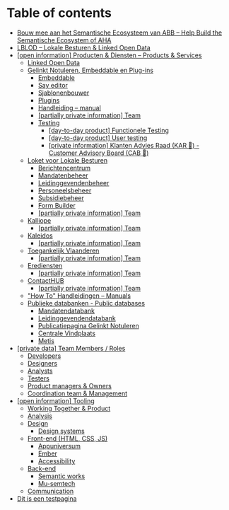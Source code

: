 # Table of contents

* [Bouw mee aan het Semantische Ecosysteem van ABB  – Help Build the Semantische Ecosystem of AHA](README.md)
* [LBLOD – Lokale Besturen & Linked Open Data](lblod-lokale-besturen-and-linked-open-data.md)
* [\[open information\] Producten & Diensten – Products & Services](products-services/README.md)
  * [Linked Open Data](products-services/linked-open-data.md)
  * [Gelinkt Notuleren, Embeddable en Plug-ins](products-services/gelinkt-notuleren/README.md)
    * [Embeddable](products-services/gelinkt-notuleren/embeddable.md)
    * [Say editor](products-services/gelinkt-notuleren/say-editor.md)
    * [Sjablonenbouwer](products-services/gelinkt-notuleren/sjablonenbouwer.md)
    * [Plugins](products-services/gelinkt-notuleren/plugins.md)
    * [Handleiding – manual](products-services/gelinkt-notuleren/handleiding-manual.md)
    * [\[partially private information\] Team](products-services/gelinkt-notuleren/partially-private-information-team.md)
    * [Testing](products-services/gelinkt-notuleren/testing/README.md)
      * [\[day-to-day product\] Functionele Testing](products-services/gelinkt-notuleren/testing/functionele-testing.md)
      * [\[day-to-day product\] User testing](products-services/gelinkt-notuleren/testing/user-testing.md)
      * [\[private information\] Klanten Advies Raad \(KAR 🚃\) - Customer Advisory Board \(CAB 🚕\)](products-services/gelinkt-notuleren/testing/private-information-klanten-advies-raad-kar-customer-advisory-board-cab.md)
  * [Loket voor Lokale Besturen](products-services/loket-voor-lokale-besturen/README.md)
    * [Berichtencentrum](products-services/loket-voor-lokale-besturen/berichtencentrum.md)
    * [Mandatenbeheer](products-services/loket-voor-lokale-besturen/mandatendatabank.md)
    * [Leidinggevendenbeheer](products-services/loket-voor-lokale-besturen/leidinggevendendatabank.md)
    * [Personeelsbeheer](products-services/loket-voor-lokale-besturen/personeelsbeheer.md)
    * [Subsidiebeheer](products-services/loket-voor-lokale-besturen/subsidiebeheer.md)
    * [Form Builder](products-services/loket-voor-lokale-besturen/form-builder.md)
    * [\[partially private information\] Team](products-services/loket-voor-lokale-besturen/partially-private-information-team.md)
  * [Kalliope](products-services/kalliope/README.md)
    * [\[partially private information\] Team](products-services/kalliope/partially-private-information-team.md)
  * [Kaleidos](products-services/kaleidos/README.md)
    * [\[partially private information\] Team](products-services/kaleidos/partially-private-information-team.md)
  * [Toegankelijk Vlaanderen](products-services/toegankelijk-vlaanderen/README.md)
    * [\[partially private information\] Team](products-services/toegankelijk-vlaanderen/partially-private-information-team.md)
  * [Erediensten](products-services/erediensten/README.md)
    * [\[partially private information\] Team](products-services/erediensten/partially-private-information-team.md)
  * [ContactHUB](products-services/contacthub/README.md)
    * [\[partially private information\] Team](products-services/contacthub/partially-private-information-team.md)
  * ["How To" Handleidingen – Manuals](products-services/handleidingen-manuals.md)
  * [Publieke databanken - Public databases](products-services/wikis-and-publieke-databanken-public-databases/README.md)
    * [Mandatendatabank](products-services/wikis-and-publieke-databanken-public-databases/mandatendatabank.md)
    * [Leidinggevendendatabank](products-services/wikis-and-publieke-databanken-public-databases/leidinggevendendatabank.md)
    * [Publicatiepagina Gelinkt Notuleren](products-services/wikis-and-publieke-databanken-public-databases/publicatiepagina-gelinkt-notuleren.md)
    * [Centrale Vindplaats](products-services/wikis-and-publieke-databanken-public-databases/centrale-vindplaats.md)
    * [Metis](products-services/wikis-and-publieke-databanken-public-databases/metis.md)
* [\[private data\] Team Members / Roles](team-members-roles/README.md)
  * [Developers](team-members-roles/developers.md)
  * [Designers](team-members-roles/designers.md)
  * [Analysts](team-members-roles/analysts.md)
  * [Testers](team-members-roles/testers.md)
  * [Product managers & Owners](team-members-roles/product-managers-and-owners.md)
  * [Coordination team & Management](team-members-roles/coordination-team.md)
* [\[open information\] Tooling](tooling/README.md)
  * [Working Together & Product](tooling/working-together-and-product.md)
  * [Analysis](tooling/analysis.md)
  * [Design](tooling/design/README.md)
    * [Design systems](tooling/design/design-systems.md)
  * [Front-end \(HTML, CSS, JS\)](tooling/front-end/README.md)
    * [Appuniversum](tooling/front-end/css.md)
    * [Ember](tooling/front-end/ember.md)
    * [Accessibility](tooling/front-end/accessibility.md)
  * [Back-end](tooling/back-end/README.md)
    * [Semantic works](tooling/back-end/semantic-works.md)
    * [Mu-semtech](tooling/back-end/mu-semtech.md)
  * [Communication](tooling/communication.md)
* [Dit is een testpagina](dit-is-een-testpagina.md)

